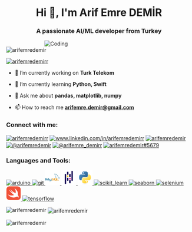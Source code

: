 <h1 align="center">Hi 👋, I'm Arif Emre DEMİR</h1>
<h3 align="center">A passionate AI/ML developer from Turkey</h3>
<img align="right" alt="Coding" width="400" src="https://camo.githubusercontent.com/c1dcb74cc1c1835b1d716f5051499a2814c683c806b15f04b0eba492863703e9/68747470733a2f2f63646e2e6472696262626c652e636f6d2f75736572732f3733303730332f73637265656e73686f74732f363538313234332f6176656e746f2e676966">

<p align="left"> <img src="https://komarev.com/ghpvc/?username=arifemredemir&label=Profile%20views&color=0e75b6&style=flat" alt="arifemredemir" /> </p>

<p align="left"> <a href="https://twitter.com/arifemredemirr" target="blank"><img src="https://img.shields.io/twitter/follow/arifemredemirr?logo=twitter&style=for-the-badge" alt="arifemredemirr" /></a> </p>

- 🔭 I’m currently working on **Turk Telekom**

- 🌱 I’m currently learning **Python, Swift**

- 💬 Ask me about **pandas, matplotlib, numpy**

- 📫 How to reach me **arifemre.demir@gmail.com**

<h3 align="left">Connect with me:</h3>
<p align="left">
<a href="https://twitter.com/arifemredemirr" target="blank"><img align="center" src="https://raw.githubusercontent.com/rahuldkjain/github-profile-readme-generator/master/src/images/icons/Social/twitter.svg" alt="arifemredemirr" height="30" width="40" /></a>
<a href="https://linkedin.com/in/www.linkedin.com/in/arifemredemirr" target="blank"><img align="center" src="https://raw.githubusercontent.com/rahuldkjain/github-profile-readme-generator/master/src/images/icons/Social/linked-in-alt.svg" alt="www.linkedin.com/in/arifemredemirr" height="30" width="40" /></a>
<a href="https://instagram.com/arifemredemir" target="blank"><img align="center" src="https://raw.githubusercontent.com/rahuldkjain/github-profile-readme-generator/master/src/images/icons/Social/instagram.svg" alt="arifemredemir" height="30" width="40" /></a>
<a href="https://medium.com/@arifemredemir" target="blank"><img align="center" src="https://raw.githubusercontent.com/rahuldkjain/github-profile-readme-generator/master/src/images/icons/Social/medium.svg" alt="@arifemredemir" height="30" width="40" /></a>
<a href="https://www.hackerrank.com/@arifemre_demirr" target="blank"><img align="center" src="https://raw.githubusercontent.com/rahuldkjain/github-profile-readme-generator/master/src/images/icons/Social/hackerrank.svg" alt="@arifemre_demirr" height="30" width="40" /></a>
<a href="https://discord.gg/arifemredemir#5679" target="blank"><img align="center" src="https://raw.githubusercontent.com/rahuldkjain/github-profile-readme-generator/master/src/images/icons/Social/discord.svg" alt="arifemredemir#5679" height="30" width="40" /></a>
</p>

<h3 align="left">Languages and Tools:</h3>
<p align="left"> <a href="https://www.arduino.cc/" target="_blank" rel="noreferrer"> <img src="https://cdn.worldvectorlogo.com/logos/arduino-1.svg" alt="arduino" width="40" height="40"/> </a> <a href="https://git-scm.com/" target="_blank" rel="noreferrer"> <img src="https://www.vectorlogo.zone/logos/git-scm/git-scm-icon.svg" alt="git" width="40" height="40"/> </a> <a href="https://www.mysql.com/" target="_blank" rel="noreferrer"> <img src="https://raw.githubusercontent.com/devicons/devicon/master/icons/mysql/mysql-original-wordmark.svg" alt="mysql" width="40" height="40"/> </a> <a href="https://pandas.pydata.org/" target="_blank" rel="noreferrer"> <img src="https://raw.githubusercontent.com/devicons/devicon/2ae2a900d2f041da66e950e4d48052658d850630/icons/pandas/pandas-original.svg" alt="pandas" width="40" height="40"/> </a> <a href="https://www.python.org" target="_blank" rel="noreferrer"> <img src="https://raw.githubusercontent.com/devicons/devicon/master/icons/python/python-original.svg" alt="python" width="40" height="40"/> </a> <a href="https://scikit-learn.org/" target="_blank" rel="noreferrer"> <img src="https://upload.wikimedia.org/wikipedia/commons/0/05/Scikit_learn_logo_small.svg" alt="scikit_learn" width="40" height="40"/> </a> <a href="https://seaborn.pydata.org/" target="_blank" rel="noreferrer"> <img src="https://seaborn.pydata.org/_images/logo-mark-lightbg.svg" alt="seaborn" width="40" height="40"/> </a> <a href="https://www.selenium.dev" target="_blank" rel="noreferrer"> <img src="https://raw.githubusercontent.com/detain/svg-logos/780f25886640cef088af994181646db2f6b1a3f8/svg/selenium-logo.svg" alt="selenium" width="40" height="40"/> </a> <a href="https://developer.apple.com/swift/" target="_blank" rel="noreferrer"> <img src="https://raw.githubusercontent.com/devicons/devicon/master/icons/swift/swift-original.svg" alt="swift" width="40" height="40"/> </a> <a href="https://www.tensorflow.org" target="_blank" rel="noreferrer"> <img src="https://www.vectorlogo.zone/logos/tensorflow/tensorflow-icon.svg" alt="tensorflow" width="40" height="40"/> </a> </p>

<p><img align="left" src="https://github-readme-stats.vercel.app/api/top-langs?username=arifemredemir&show_icons=true&locale=en&layout=compact" alt="arifemredemir" /></p>

<p>&nbsp;<img align="center" src="https://github-readme-stats.vercel.app/api?username=arifemredemir&show_icons=true&locale=en" alt="arifemredemir" /></p>

<p><img align="center" src="https://github-readme-streak-stats.herokuapp.com/?user=arifemredemir&" alt="arifemredemir" /></p>


